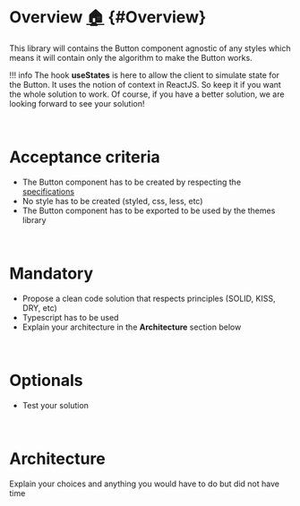 # Overview [:house:](../../README.md#Challenge) {#Overview}

This library will contains the Button component agnostic of any styles which means it will contain only the algorithm to make the Button works.

!!! info The hook **useStates** is here to allow the client to simulate state for the Button. It uses the notion of context in ReactJS. So keep it if you want the whole solution to work. Of course, if you have a better solution, we are looking forward to see your solution!

<br />

# Acceptance criteria

- The Button component has to be created by respecting the [specifications](../../README.md#Properties)
- No style has to be created (styled, css, less, etc)
- The Button component has to be exported to be used by the themes library

<br />

# Mandatory

- Propose a clean code solution that respects principles (SOLID, KISS, DRY, etc)
- Typescript has to be used
- Explain your architecture in the **Architecture** section below

<br />

# Optionals

- Test your solution

<br />

# Architecture

Explain your choices and anything you would have to do but did not have time
